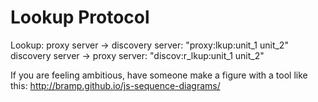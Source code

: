 # Lookup Protocol
Lookup:
    proxy server -> discovery server: "proxy:lkup:unit_1 unit_2"
    discovery server -> proxy server: "discov:r_lkup:unit_1 unit_2"
    

If you are feeling ambitious, have someone make a figure with a tool like this: http://bramp.github.io/js-sequence-diagrams/
